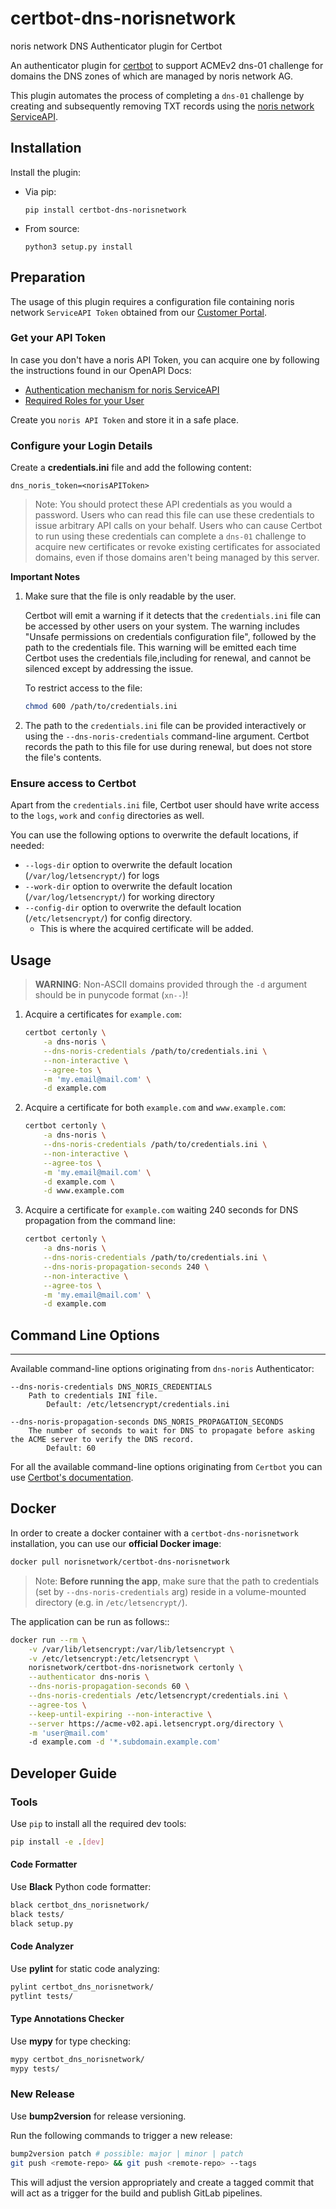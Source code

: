 # certbot-dns-norisnetwork

noris network DNS Authenticator plugin for Certbot

An authenticator plugin for [certbot](https://certbot.eff.org/) to support ACMEv2 dns-01 challenge for domains the DNS zones of which are managed by noris network AG.

This plugin automates the process of completing a `dns-01` challenge by creating and subsequently removing TXT records using the [noris network ServiceAPI](https://service-api.noris.net/v1/docs/).


## Installation

Install the plugin:

* Via pip:
  ```
  pip install certbot-dns-norisnetwork
  ```
* From source:
  ```
  python3 setup.py install
  ```

## Preparation

The usage of this plugin requires a configuration file containing noris network `ServiceAPI Token` obtained from our [Customer Portal](https://service.noris.net/).


### Get your API Token

In case you don't have a noris API Token, you can acquire one by following the instructions found in our OpenAPI Docs:
- [Authentication mechanism for noris ServiceAPI](https://service-api.noris.net/v1/docs/#section/Introduction/Authentication)
- [Required Roles for your User](https://service-api.noris.net/v1/docs/#section/Introduction/Role-model)

Create you `noris API Token` and store it in a safe place.


### Configure your Login Details

Create a **credentials.ini** file and add the following content:
```
dns_noris_token=<norisAPIToken>
```

> Note: You should protect these API credentials as you would a password. Users who can read this file can use these credentials to issue arbitrary API calls on your behalf. Users who can cause Certbot to run using these credentials can complete a `dns-01` challenge to acquire new certificates or revoke existing certificates for associated domains, even if those domains aren't being managed by this server.

**Important Notes**

1. Make sure that the file is only readable by the user.

   Certbot will emit a warning if it detects that the `credentials.ini` file can be accessed by other users on your system. The warning includes "Unsafe permissions on credentials configuration file", followed by the path to the credentials file. This warning will be emitted each time Certbot uses the credentials file,including for renewal, and cannot be silenced except by addressing the issue.

    To restrict access to the file:
    ```sh
    chmod 600 /path/to/credentials.ini
    ```


2. The path to the `credentials.ini` file can be provided interactively or using the `--dns-noris-credentials` command-line argument. Certbot records the path to this file for use during renewal, but does not store the file's contents.

### Ensure access to Certbot

Apart from the `credentials.ini` file, Certbot user should have write access to the `logs`, `work` and `config` directories as well.

You can use the following options to overwrite the default locations, if needed:
* `--logs-dir` option to overwrite the default location (`/var/log/letsencrypt/`) for logs
* `--work-dir` option to overwrite the default location (`/var/log/letsencrypt/`) for working directory
* `--config-dir` option to overwrite the default location (`/etc/letsencrypt/`) for config directory.
    * This is where the acquired certificate will be added.


## Usage

> **WARNING**: Non-ASCII domains provided through the `-d` argument should be in punycode format (`xn--`)!

1. Acquire a certificates for `example.com`:

    ```sh
    certbot certonly \
        -a dns-noris \
        --dns-noris-credentials /path/to/credentials.ini \
        --non-interactive \
        --agree-tos \
        -m 'my.email@mail.com' \
        -d example.com
    ```

2. Acquire a certificate for both `example.com` and `www.example.com`:
    ```sh
    certbot certonly \
        -a dns-noris \
        --dns-noris-credentials /path/to/credentials.ini \
        --non-interactive \
        --agree-tos \
        -m 'my.email@mail.com' \
        -d example.com \
        -d www.example.com
    ```

3. Acquire a certificate for `example.com` waiting 240 seconds for DNS propagation from the command line:
    ```sh
    certbot certonly \
        -a dns-noris \
        --dns-noris-credentials /path/to/credentials.ini \
        --dns-noris-propagation-seconds 240 \
        --non-interactive \
        --agree-tos \
        -m 'my.email@mail.com' \
        -d example.com
    ```


## Command Line Options
---------------

Available command-line options originating from `dns-noris` Authenticator:
```
--dns-noris-credentials DNS_NORIS_CREDENTIALS
    Path to credentials INI file.
        Default: /etc/letsencrypt/credentials.ini

--dns-noris-propagation-seconds DNS_NORIS_PROPAGATION_SECONDS
    The number of seconds to wait for DNS to propagate before asking the ACME server to verify the DNS record.
        Default: 60
```
For all the available command-line options originating from `Certbot` you can use [Certbot's documentation](https://eff-certbot.readthedocs.io/en/stable/using.html#certbot-command-line-options).


## Docker

In order to create a docker container with a `certbot-dns-norisnetwork` installation,  you can use our **official Docker image**:

```sh
docker pull norisnetwork/certbot-dns-norisnetwork
```

> Note: **Before running the app**, make sure that the path to credentials (set by `--dns-noris-credentials` arg) reside in a volume-mounted directory (e.g. in `/etc/letsencrypt/`).

The application can be run as follows::
```sh
docker run --rm \
    -v /var/lib/letsencrypt:/var/lib/letsencrypt \
    -v /etc/letsencrypt:/etc/letsencrypt \
    norisnetwork/certbot-dns-norisnetwork certonly \
    --authenticator dns-noris \
    --dns-noris-propagation-seconds 60 \
    --dns-noris-credentials /etc/letsencrypt/credentials.ini \
    --agree-tos \
    --keep-until-expiring --non-interactive \
    --server https://acme-v02.api.letsencrypt.org/directory \
    -m 'user@mail.com'
    -d example.com -d '*.subdomain.example.com'
```


## Developer Guide

### Tools

Use `pip` to install all the required dev tools:

```sh
pip install -e .[dev]
```

#### Code Formatter

Use **Black** Python code formatter:

```sh
black certbot_dns_norisnetwork/
black tests/
black setup.py
```

#### Code Analyzer

Use **pylint** for static code analyzing:

```sh
pylint certbot_dns_norisnetwork/
pytlint tests/
```

#### Type Annotations Checker

Use **mypy** for type checking:

```sh
mypy certbot_dns_norisnetwork/
mypy tests/
```

### New Release

Use **bump2version** for release versioning.

Run the following commands to trigger a new release:

```sh
bump2version patch # possible: major | minor | patch
git push <remote-repo> && git push <remote-repo> --tags
```

This will adjust the version appropriately and create a tagged commit that will act as a trigger for the build and publish GitLab pipelines.
